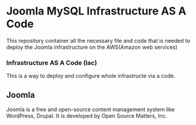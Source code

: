 # Joomla MySQL Infrastructure AS A Code
This repository container all the necessary file and code that is needed to deploy the Joomla infrastructure on the AWS(Amazon web services)
### Infrastructure AS A Code (Iac)
This is a way to deploy and configure whole infrastructe via a code. 

## Joomla 
Joomla is a free and open-source content management system like WordPress, Drupal. It is developed by Open Source Matters, Inc.


